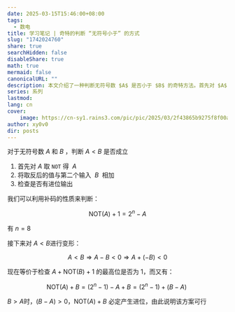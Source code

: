 ```yaml
---
date: 2025-03-15T15:46:00+08:00
tags:
  - 数电
title: 学习笔记 | 奇特的判断 “无符号小于” 的方式
slug: "1742024760"
share: true
searchHidden: false
disableShare: true
math: true
mermaid: false
canonicalURL: ""
description: 本文介绍了一种判断无符号数 $A$ 是否小于 $B$ 的奇特方法。首先对 $A$ 取反得到 $A$，然后将其与 $B$ 相加，通过检查是否有进位输出来判断 $A < B$ 是否成立。利用补码的性质，$A < B$ 可以转化为 $A + 	ext{NOT}(B) + 1$ 的最高位是否为 1。当 $B > A$ 时，$	ext{NOT}(A) + B$ 必定产生进位，从而证明该方法的可行性。这种方法巧妙地利用了补码和进位的特性，简化了无符号数的大小比较。
series: 系列
lastmod: 
lang: cn
cover:
    image: https://cn-sy1.rains3.com/pic/pic/2025/03/2f43865b9275f8f00ae4febced2cad5e.png
author: xy0v0
dir: posts
---
```

对于无符号数 $A$ 和 $B$ ，判断 $A < B$ 是否成立

1. 首先对 $A$ 取 `NOT` 得 $~A$
2. 将取反后的值与第二个输入  $B$  相加
3. 检查是否有进位输出

我们可以利用补码的性质来判断：

$$
\text{NOT}(A) + 1 = 2^n - A
$$

有 $n=8$

接下来对 $A<B$进行变形：

$$
A < B \Rightarrow
A - B < 0 \Rightarrow
A + (-B) < 0
$$

现在等价于检查 $A+\text{NOT}(B)+1$ 的最高位是否为 1，而又有：

$$
\text{NOT}(A) + B = (2^n - 1) - A + B = (2^n - 1) + (B - A)\
$$

$B > A$时，$(B - A) > 0$，$\text{NOT}(A) + B$ 必定产生进位，由此说明该方案可行
